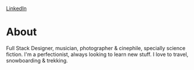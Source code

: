 <a href="https://www.linkedin.com/in/damianothar/">LinkedIn</a>

<h1>About</h1>

<p>
  Full Stack Designer, musician, photographer & cinephile, specially science fiction.
  I'm a perfectionist, always looking to learn new stuff.
  I love to travel, snowboarding & trekking.
</p>
